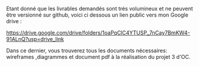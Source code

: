Etant donné que les livrables demandés sont trés volumineux et ne peuvent être versionné sur github, voici ci dessous un lien public vers mon Google drive :

https://drive.google.com/drive/folders/1oaPqClC4YTUSP_7nCay7BmKW4-91ALnQ?usp=drive_link

Dans ce dernier, vous trouverez tous les documents nécessaires: wireframes ,diagrammes et document pdf à la réalisation du projet 3 d'OC.

